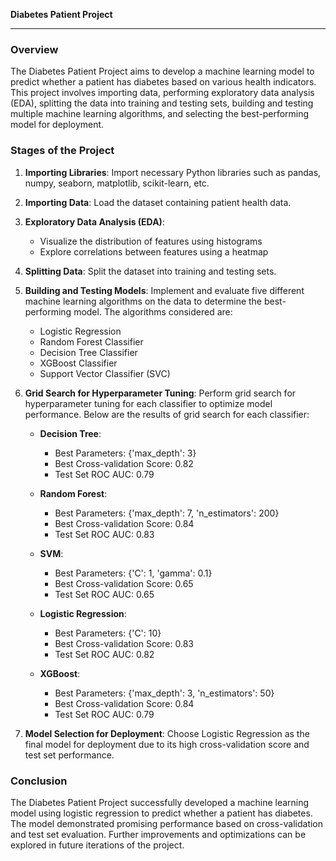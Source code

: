 **Diabetes Patient Project**

---

### Overview

The Diabetes Patient Project aims to develop a machine learning model to predict whether a patient has diabetes based on various health indicators. This project involves importing data, performing exploratory data analysis (EDA), splitting the data into training and testing sets, building and testing multiple machine learning algorithms, and selecting the best-performing model for deployment.

### Stages of the Project

1. **Importing Libraries**: Import necessary Python libraries such as pandas, numpy, seaborn, matplotlib, scikit-learn, etc.

2. **Importing Data**: Load the dataset containing patient health data.

3. **Exploratory Data Analysis (EDA)**:
   - Visualize the distribution of features using histograms
   - Explore correlations between features using a heatmap 

4. **Splitting Data**: Split the dataset into training and testing sets.

5. **Building and Testing Models**: Implement and evaluate five different machine learning algorithms on the data to determine the best-performing model. The algorithms considered are:
   - Logistic Regression
   - Random Forest Classifier
   - Decision Tree Classifier
   - XGBoost Classifier
   - Support Vector Classifier (SVC)

6. **Grid Search for Hyperparameter Tuning**: Perform grid search for hyperparameter tuning for each classifier to optimize model performance. Below are the results of grid search for each classifier:

   - **Decision Tree**:
     - Best Parameters: {'max_depth': 3}
     - Best Cross-validation Score: 0.82
     - Test Set ROC AUC: 0.79

   - **Random Forest**:
     - Best Parameters: {'max_depth': 7, 'n_estimators': 200}
     - Best Cross-validation Score: 0.84
     - Test Set ROC AUC: 0.83

   - **SVM**:
     - Best Parameters: {'C': 1, 'gamma': 0.1}
     - Best Cross-validation Score: 0.65
     - Test Set ROC AUC: 0.65

   - **Logistic Regression**:
     - Best Parameters: {'C': 10}
     - Best Cross-validation Score: 0.83
     - Test Set ROC AUC: 0.82

   - **XGBoost**:
     - Best Parameters: {'max_depth': 3, 'n_estimators': 50}
     - Best Cross-validation Score: 0.84
     - Test Set ROC AUC: 0.79

7. **Model Selection for Deployment**: Choose Logistic Regression as the final model for deployment due to its high cross-validation score and test set performance.

### Conclusion

The Diabetes Patient Project successfully developed a machine learning model using logistic regression to predict whether a patient has diabetes. The model demonstrated promising performance based on cross-validation and test set evaluation. Further improvements and optimizations can be explored in future iterations of the project.
